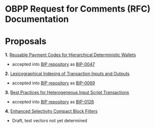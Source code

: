 # OBPP Request for Comments (RFC) Documentation

# Proposals

**1.**  [Reusable Payment Codes for Hierarchical Deterministic Wallets](bips/obpp-01.mediawiki)
   * accepted into [BIP repository](https://github.com/bitcoin/bips) as [BIP-0047](https://github.com/bitcoin/bips/blob/master/bip-0047.mediawiki)

**2.**  [Lexicographical Indexing of Transaction Inputs and Outputs](bips/obpp-02.mediawiki)
   * accepted into [BIP repository](https://github.com/bitcoin/bips) as [BIP-0069](https://github.com/bitcoin/bips/blob/master/bip-0069.mediawiki)

**3.**  [Best Practices for Heterogeneous Input Script Transactions](bips/obpp-03.mediawiki)
   * accepted into [BIP repository](https://github.com/bitcoin/bips) as [BIP-0126](https://github.com/bitcoin/bips/blob/master/bip-0126.mediawiki)

**4.**  [Enhanced Selectivity Compact Block Filters](obpp-04.mediawiki)
   * Draft, test vectors not yet determined
